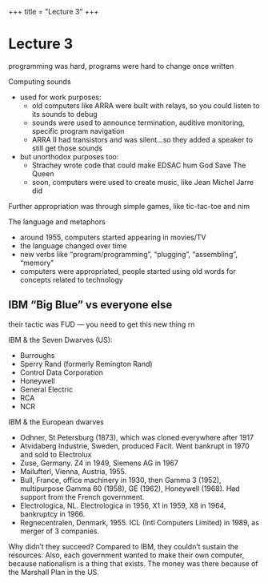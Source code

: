 +++
title = "Lecture 3"
+++
# Lecture 3

programming was hard, programs were hard to change once written

Computing sounds

- used for work purposes:
    - old computers like ARRA were built with relays, so you could listen to its sounds to debug
    - sounds were used to announce termination, auditive monitoring, specific program navigation
    - ARRA II had transistors and was silent…so they added a speaker to still get those sounds
- but unorthodox purposes too:
    - Strachey wrote code that could make EDSAC hum God Save The Queen
    - soon, computers were used to create music, like Jean Michel Jarre did

Further appropriation was through simple games, like tic-tac-toe and nim

The language and metaphors

- around 1955, computers started appearing in movies/TV
- the language changed over time
- new verbs like “program/programming”, “plugging”, “assembling”, “memory"
- computers were appropriated, people started using old words for concepts related to technology

## IBM “Big Blue” vs everyone else
their tactic was FUD — you need to get this new thing rn

IBM & the Seven Dwarves (US):

- Burroughs
- Sperry Rand (formerly Remington Rand)
- Control Data Corporation
- Honeywell
- General Electric
- RCA
- NCR

IBM & the European dwarves

- Odhner, St Petersburg (1873), which was cloned everywhere after 1917
- Atvidaberg Industrie, Sweden, produced Facit. Went bankrupt in 1970 and sold to Electrolux
- Zuse, Germany. Z4 in 1949, Siemens AG in 1967
- Mailufterl, Vienna, Austria, 1955.
- Bull, France, office machinery in 1930, then Gamma 3 (1952), multipurpose Gamma 60 (1958), GE (1962), Honeywell (1968). Had support from the French government.
- Electrologica, NL. Electrologica in 1956, X1 in 1959, X8 in 1964, bankruptcy in 1966.
- Regnecentralen, Denmark, 1955. ICL (Intl Computers Limited) in 1989, as merger of 3 companies.

Why didn’t they succeed? Compared to IBM, they couldn’t sustain the resources. Also, each government wanted to make their own computer, because nationalism is a thing that exists. The money was there because of the Marshall Plan in the US.